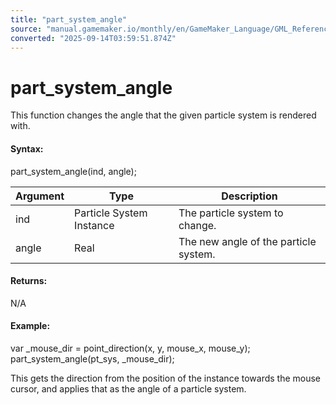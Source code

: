 ```yaml
---
title: "part_system_angle"
source: "manual.gamemaker.io/monthly/en/GameMaker_Language/GML_Reference/Drawing/Particles/Particle_Systems/part_system_angle.htm"
converted: "2025-09-14T03:59:51.874Z"
---
```


# part\_system\_angle

This function changes the angle that the given particle system is rendered with.

#### Syntax:

part\_system\_angle(ind, angle);

| Argument | Type | Description |
| --- | --- | --- |
| ind | Particle System Instance | The particle system to change. |
| angle | Real | The new angle of the particle system. |

#### Returns:

N/A

#### Example:

var \_mouse\_dir = point\_direction(x, y, mouse\_x, mouse\_y);
part\_system\_angle(pt\_sys, \_mouse\_dir);

This gets the direction from the position of the instance towards the mouse cursor, and applies that as the angle of a particle system.